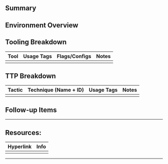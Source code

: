 ## Summary


## Environment Overview


## Tooling Breakdown

| **Tool** | **Usage Tags** | **Flags/Configs** | **Notes** |
| -------- | -------------- | ----------------- | --------- |
|          |                |                   |           |

## TTP Breakdown


| **Tactic** | **Technique (Name + ID)** | **Usage Tags** | **Notes** |
| ---------- | ------------------------- | -------------- | --------- |
|            |                           |                |           |

## Follow-up Items


***
## Resources:

| Hyperlink | Info |
| --------- | ---- |
|           |      |
***
